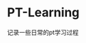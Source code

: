 













































































































# PT-Learning
记录一些日常的pt学习过程
